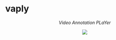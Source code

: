 # vaply

_<p align="center">Video Annotation PLaYer</p>_

<p align="center">
<a href="https://github.com/gauditech/gaudi/-/blob/main/LICENSE"><img src="https://img.shields.io/badge/license-Apache%202-blue" /></a>
</p>
